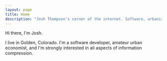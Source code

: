 ```yaml
---
layout: page
title: Home
description: "Josh Thompson's corner of the internet. Software, urbanism, teaching, and a continuous study of the usage of power in the world."
---
```


Hi there, I'm Josh. 

I live in Golden, Colorado. I'm a software developer, amateur urban economist, and I'm strongly interested in all aspects of information compression. 

